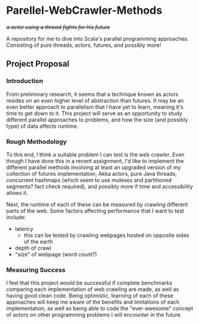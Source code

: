 # Parellel-WebCrawler-Methods

~~_a actor using a thread fights for his future_~~

A repository for me to dive into Scala's parallel programming approaches.
Consisting of pure threads, actors, futures, and possibly more!

## Project Proposal

### Introduction
From preliminary research, it seems that a technique known as actors resides on an
even higher level of abstraction than futures. It may be an even better approach to 
parallelism that I have yet to learn, meaning it's time to get down to it. This project
will serve as an opportunity to study different parallel approaches to problems, and 
how the size (and possibly type) of data affects runtime.

### Rough Methodology
To this end, I think a suitable problem I can test is the web crawler. Even though I have
done this in a recent assignment, I'd like to implement the different parallel methods 
involving at least an upgraded version of my collection of futures implementation, Akka actors,
pure Java threads, concurrent hashmaps (which seem to use mutexes and partitioned segments?
fact check required), and possibly more if time and accessibility allows it. 

Next, the runtime of each of these can be measured by crawling different parts of the web.
Some factors affecting performance that I want to test include:
* latency 
  * this can be tested by crawling webpages hosted on opposite sides of the earth
* depth of crawl
* "size" of webpage (word count?)

### Measuring Success
I feel that this project would be successful if complete benchmarks comparing each implementation
of web crawling are made, as well as having good clean code. Being optimistic, learning of each
of these approaches will keep me aware of the benefits and limitations of each implementation,
as well as being able to code the "ever-awesome" concept of actors on other programming 
problems I will encounter in the future.




